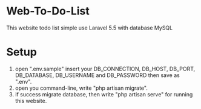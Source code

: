# Web-To-Do-List

This website todo list simple use Laravel 5.5 with database MySQL

# Setup 

1. open ".env.sample" insert your DB_CONNECTION, DB_HOST, DB_PORT, DB_DATABASE, DB_USERNAME and DB_PASSWORD then save as ".env".
2. open you command-line, write "php artisan migrate".
3. if success migrate database, then write "php artisan serve" for running this website.





